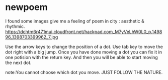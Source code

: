 newpoem
=======
I found some images give me a feeling of poem in city : aesthetic & rhythmic.
https://dchtm6r471mui.cloudfront.net/hackpad.com_M7yVeLhW0L0_p.149896_1398703399962_7.jpg

Use the arrow keys to change the position of a dot.
Use tab key to move the dot right with a big jump.
Once you have done moving a dot you can fix it
in one potision with the return key.
And then you will be able to start moving the next dot.

note:You cannot choose which dot you move.
     JUST FOLLOW THE NATURE.
